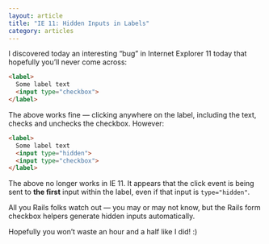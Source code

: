 ```yaml
---
layout: article
title: "IE 11: Hidden Inputs in Labels"
category: articles
---
```


<style>{% asset posts/2014-06-04-ie-11-hidden-inputs-in-labels.css %}</style>

I discovered today an interesting “bug” in Internet Explorer 11 today that hopefully you’ll never come across:

```html
<label>
  Some label text
  <input type="checkbox">
</label>
```

The above works fine — clicking anywhere on the label, including the text, checks and unchecks the checkbox. However:

```html
<label>
  Some label text
  <input type="hidden">
  <input type="checkbox">
</label>
```

The above no longer works in IE 11. It appears that the click event is being sent to **the first** input within the label, even if that input is `type="hidden"`.

All you Rails folks watch out — you may or may not know, but the Rails form checkbox helpers generate hidden inputs automatically.

Hopefully you won’t waste an hour and a half like I did! :)
